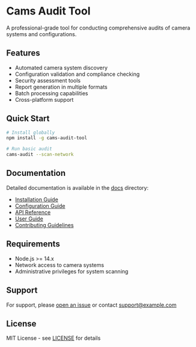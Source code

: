 # Cams Audit Tool

A professional-grade tool for conducting comprehensive audits of camera systems and configurations.

## Features

- Automated camera system discovery
- Configuration validation and compliance checking
- Security assessment tools
- Report generation in multiple formats
- Batch processing capabilities
- Cross-platform support

## Quick Start

```bash
# Install globally
npm install -g cams-audit-tool

# Run basic audit
cams-audit --scan-network
```

## Documentation

Detailed documentation is available in the [docs](./docs) directory:

- [Installation Guide](./docs/installation.md)
- [Configuration Guide](./docs/configuration.md)
- [API Reference](./docs/api/README.md)
- [User Guide](./docs/user-guide.md)
- [Contributing Guidelines](CONTRIBUTING.md)

## Requirements

- Node.js >= 14.x
- Network access to camera systems
- Administrative privileges for system scanning

## Support

For support, please [open an issue](../../issues) or contact support@example.com

## License

MIT License - see [LICENSE](LICENSE) for details
